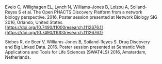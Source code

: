 Evelo C, Willighagen EL, Lynch N, Williams-Jones B, Loizou A, Soiland-Reyes S et al. The Open PHACTS Discovery Platform from a network biology perspective. 2016. Poster session presented at Network Biology SIG 2016, Orlando, United States. [https://doi.org/10.7490/f1000research.1112676.1](https://doi.org/10.7490/f1000research.1112676.1)

Siebes R, de Boer V, Williams-Jones B, Soiland-Reyes S. Drug Discovery and Big Linked Data. 2016. Poster session presented at Semantic Web Applications and Tools for Life Sciences (SWAT4LS) 2016, Amsterdam, Netherlands.
